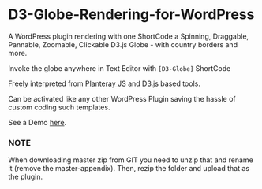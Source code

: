 # D3-Globe-Rendering-for-WordPress
A WordPress plugin rendering with one ShortCode a Spinning, Draggable, Pannable, Zoomable, Clickable D3.js Globe - with country borders and more.

Invoke the globe anywhere in Text Editor with `[D3-Globe]` ShortCode

Freely interpreted from [Planteray JS](http://planetaryjs.com) and [D3.js](https://d3js.org) based tools.

Can be activated like any other WordPress Plugin saving the hassle of custom coding such templates.

See a Demo [here](https://www.tukutoi.com/globe-maps/).

### NOTE 
When downloading master zip from GIT you need to unzip that and rename it (remove the master-appendix). Then, rezip the folder and upload that as the plugin.
